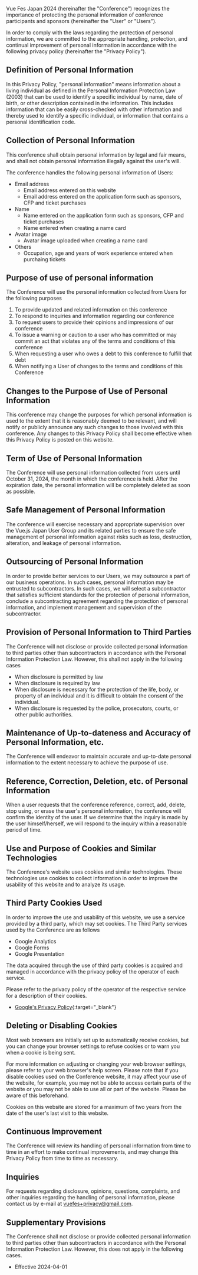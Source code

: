 Vue Fes Japan 2024 (hereinafter the "Conference") recognizes the importance of protecting the personal information of conference participants and sponsors (hereinafter the "User" or "Users").

In order to comply with the laws regarding the protection of personal information, we are committed to the appropriate handling, protection, and continual improvement of personal information in accordance with the following privacy policy (hereinafter the "Privacy Policy").

## Definition of Personal Information

In this Privacy Policy, "personal information" means information about a living individual as defined in the Personal Information Protection Law (2003) that can be used to identify a specific individual by name, date of birth, or other description contained in the information. This includes information that can be easily cross-checked with other information and thereby used to identify a specific individual, or information that contains a personal identification code.

## Collection of Personal Information

This conference shall obtain personal information by legal and fair means, and shall not obtain personal information illegally against the user's will.

The conference handles the following personal information of Users:

- Email address
  - Email address entered on this website
  - Email address entered on the application form such as sponsors, CFP and ticket purchases
- Name
  - Name entered on the application form such as sponsors, CFP and ticket purchases
  - Name entered when creating a name card
- Avatar image
  - Avatar image uploaded when creating a name card
- Others
  - Occupation, age and years of work experience entered when purchaing tickets

## Purpose of use of personal information

The Conference will use the personal information collected from Users for the following purposes

1. To provide updated and related information on this conference
2. To respond to inquiries and information regarding our conference
3. To request users to provide their opinions and impressions of our conference
4. To issue a warning or caution to a user who has committed or may commit an act that violates any of the terms and conditions of this conference
5. When requesting a user who owes a debt to this conference to fulfill that debt
6. When notifying a User of changes to the terms and conditions of this Conference

## Changes to the Purpose of Use of Personal Information

This conference may change the purposes for which personal information is used to the extent that it is reasonably deemed to be relevant, and will notify or publicly announce any such changes to those involved with this conference. Any changes to this Privacy Policy shall become effective when this Privacy Policy is posted on this website.

## Term of Use of Personal Information

The Conference will use personal information collected from users until October 31, 2024, the month in which the conference is held. After the expiration date, the personal information will be completely deleted as soon as possible.

## Safe Management of Personal Information

The conference will exercise necessary and appropriate supervision over the Vue.js Japan User Group and its related parties to ensure the safe management of personal information against risks such as loss, destruction, alteration, and leakage of personal information.

## Outsourcing of Personal Information

In order to provide better services to our Users, we may outsource a part of our business operations. In such cases, personal information may be entrusted to subcontractors. In such cases, we will select a subcontractor that satisfies sufficient standards for the protection of personal information, conclude a subcontracting agreement regarding the protection of personal information, and implement management and supervision of the subcontractor.

## Provision of Personal Information to Third Parties

The Conference will not disclose or provide collected personal information to third parties other than subcontractors in accordance with the Personal Information Protection Law. However, this shall not apply in the following cases

- When disclosure is permitted by law
- When disclosure is required by law
- When disclosure is necessary for the protection of the life, body, or property of an individual and it is difficult to obtain the consent of the individual.
- When disclosure is requested by the police, prosecutors, courts, or other public authorities.

## Maintenance of Up-to-dateness and Accuracy of Personal Information, etc.

The Conference will endeavor to maintain accurate and up-to-date personal information to the extent necessary to achieve the purpose of use.

## Reference, Correction, Deletion, etc. of Personal Information

When a user requests that the conference reference, correct, add, delete, stop using, or erase the user's personal information, the conference will confirm the identity of the user. If we determine that the inquiry is made by the user himself/herself, we will respond to the inquiry within a reasonable period of time.

## Use and Purpose of Cookies and Similar Technologies

The Conference's website uses cookies and similar technologies. These technologies use cookies to collect information in order to improve the usability of this website and to analyze its usage.

## Third Party Cookies Used

In order to improve the use and usability of this website, we use a service provided by a third party, which may set cookies. The Third Party services used by the Conference are as follows

- Google Analytics
- Google Forms
- Google Presentation

The data acquired through the use of third party cookies is acquired and managed in accordance with the privacy policy of the operator of each service.

Please refer to the privacy policy of the operator of the respective service for a description of their cookies.

- [Google's Privacy Policy](https://policies.google.com/privacy){:target="\_blank"}

## Deleting or Disabling Cookies

Most web browsers are initially set up to automatically receive cookies, but you can change your browser settings to refuse cookies or to warn you when a cookie is being sent.

For more information on adjusting or changing your web browser settings, please refer to your web browser's help screen. Please note that if you disable cookies used on the Conference website, it may affect your use of the website, for example, you may not be able to access certain parts of the website or you may not be able to use all or part of the website. Please be aware of this beforehand.

Cookies on this website are stored for a maximum of two years from the date of the user's last visit to this website.

## Continuous Improvement

The Conference will review its handling of personal information from time to time in an effort to make continual improvements, and may change this Privacy Policy from time to time as necessary.

## Inquiries

For requests regarding disclosure, opinions, questions, complaints, and other inquiries regarding the handling of personal information, please contact us by e-mail at vuefes+privacy@gmail.com.

## Supplementary Provisions

The Conference shall not disclose or provide collected personal information to third parties other than subcontractors in accordance with the Personal Information Protection Law. However, this does not apply in the following cases.

- Effective 2024-04-01
